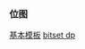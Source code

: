 
### 位图

[基本模板](../../leetcode/_0x3f_/bitwise_operations/base/bitwise_0016/Solution.java)
[bitset dp](../../leetcode/contest/weekly/w_400/w_401/d/D.java)